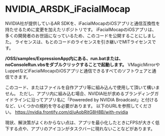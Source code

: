 # NVIDIA_ARSDK_iFacialMocap

NVIDIA社が提供しているAR SDKを、iFacialMocapのiOSアプリと通信互換性を持たせるために変更を加えたリポジトリです。 iFacialMocapのiOSアプリは、多くの開発者のお世話になっているため、このコードを公開することにしました。 ライセンスは、もとのコードのライセンスを引き継いでMITライセンスです。

<B>/OSS/samples/ExpressionApp内にある、run.batまたは、noConsoleRun.vbsをダブルクリックすることで起動します。</B> VMagicMirrorやLuppetなどiFacialMocapのiOSアプリと通信できるすべてのソフトウェアと通信できます。

このコード、またはファイルを自作アプリ等に組み込んで使用して頂いて構いません。 ただし、アプリ内に組み込む場合、NVIDIA社が求めるブランディングガイドラインに沿ってアプリ名に「Powereded by NVIDIA Broadcast」と付けるなど、いくつかの規約を守る必要があります。 以下のURLを参照してください。 https://nvidia.frontify.com/d/uAobRitG8H8B/with-nvidia

現状、解決策がよくわからない点は、アプリを最小化したときにFPSが大きく低下する点や、アプリのアイコンがタスクバーに現れないことなどがあります。
